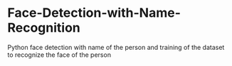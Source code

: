 # Face-Detection-with-Name-Recognition
Python face detection with name of the person and training of the dataset to recognize the face of the person

